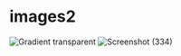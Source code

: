 # images2
![Gradient transparent](https://user-images.githubusercontent.com/78478397/229412670-87fa85a0-47ec-41f6-95d7-07f963830ef1.png)
![Screenshot (334)](https://user-images.githubusercontent.com/78478397/232377129-8707edef-8ca8-4371-8170-46f32508d7f0.png)

